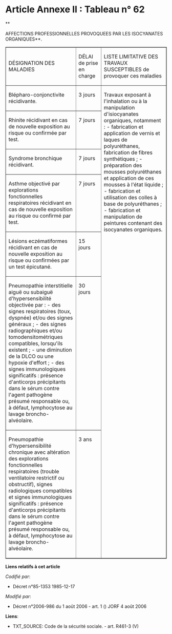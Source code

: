 # Article Annexe II : Tableau n° 62

**

AFFECTIONS PROFESSIONNELLES PROVOQUEES PAR LES ISOCYANATES ORGANIQUES**.

<table align="center" border="1" cellpadding="0" cellspacing="0" width="616">
  <tbody>
    <tr>
      <td width="250">

DÉSIGNATION DES MALADIES

</td>
      <td width="77">

DÉLAI de prise en charge

</td>
      <td width="289">

LISTE LIMITATIVE DES TRAVAUX SUSCEPTIBLES de provoquer ces maladies

</td>
    </tr>
    <tr>
      <td valign="top" width="250">

Blépharo-conjonctivite récidivante.

</td>
      <td valign="top" width="77">

3 jours

</td>
      <td rowspan="7" valign="top" width="289">

Travaux exposant à l'inhalation ou à la manipulation d'isiocyanates organiques, notamment : - fabrication et application de
vernis et laques de polyuréthanes, fabrication de fibres synthétiques ; - préparation des mousses polyuréthanes et
application de ces mousses à l'état liquide ; - fabrication et utilisation des colles à base de polyuréthanes ; - fabrication
et manipulation de peintures contenant des isocyanates organiques.

</td>
    </tr>
    <tr>
      <td valign="top" width="250">

Rhinite récidivant en cas de nouvelle exposition au risque ou confirmée par test.

</td>
      <td valign="top" width="77">

7 jours

</td>
    </tr>
    <tr>
      <td valign="top" width="250">

Syndrome bronchique récidivant.

</td>
      <td valign="top" width="77">

7 jours

</td>
    </tr>
    <tr>
      <td valign="top" width="250">

Asthme objectivé par explorations fonctionnelles respiratoires récidivant en cas de nouvelle exposition au risque ou confirmé
par test.

</td>
      <td valign="top" width="77">

7 jours

</td>
    </tr>
    <tr>
      <td valign="top" width="250">

Lésions eczématiformes récidivant en cas de nouvelle exposition au risque ou confirmées par un test épicutané.

</td>
      <td valign="top" width="77">

15 jours

</td>
    </tr>
    <tr>
      <td valign="top" width="250">

Pneumopathie interstitielle aiguë ou subaiguë d'hypersensibilité objectivée par : - des signes respiratoires (toux, dyspnée)
et/ou des signes généraux ; - des signes radiographiques et/ou tomodensitométriques compatibles, lorsqu'ils existent ; - une
diminution de la DLCO ou une hypoxie d'effort ; - des signes immunologiques significatifs : présence d'anticorps précipitants
dans le sérum contre l'agent pathogène présumé responsable ou, à défaut, lymphocytose au lavage broncho-alvéolaire.

</td>
      <td valign="top" width="77">

30 jours

</td>
    </tr>
    <tr>
      <td valign="top" width="250">

Pneumopathie d'hypersensibilité chronique avec altération des explorations fonctionnelles respiratoires (trouble ventilatoire
restrictif ou obstructif), signes radiologiques compatibles et signes immunologiques significatifs : présence d'anticorps
précipitants dans le sérum contre l'agent pathogène présumé responsable ou, à défaut, lymphocytose au lavage broncho-
alvéolaire.

</td>
      <td valign="top" width="77">

3 ans

</td>
    </tr>
  </tbody>
</table>

**Liens relatifs à cet article**

_Codifié par_:

  - Décret n°85-1353 1985-12-17

_Modifié par_:

  - Décret n°2006-986 du 1 août 2006 - art. 1 () JORF 4 août 2006

**Liens**:

  - TXT_SOURCE: Code de la sécurité sociale. - art. R461-3 (V)
